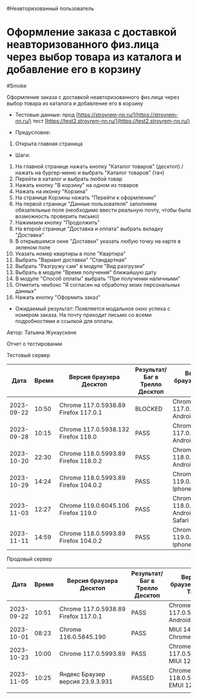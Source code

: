 #Неавторизованный пользователь
# Оформление заказа с доставкой неавторизованного физ.лица через выбор товара из каталога и добавление его в корзину
#Smoke

Оформление заказа с доставкой неавторизованного физ.лица через выбор товара из каталога и добавление его в корзину

* Тестовые данные: прод [https://stroyrem-nn.ru/](https://stroyrem-nn.ru/) тест [https://test2.stroyrem-nn.ru/](https://test2.stroyrem-nn.ru/)
  
* Предусловие:
1. Открыта главная страница 

* Шаги:
1. На главной странице нажать кнопку "Каталог товаров" (десктоп) / нажать на бургер-меню и выбрать "Каталог товаров" (тач)
2. Перейти в каталог и выбрать любой товар
3. Нажать кнопку "В корзину" на одном из товаров
4. Нажать на иконку "Корзина"
5. На странице Корзины нажать "Перейти к оформлению"
6. На первой странице "Данные пользователя" заполняем обязательные поля (необходимо ввести реальную почту, чтобы была возможность проверить письмо)
7. Нажимаем кнопку "Продолжить"
8. На второй странице "Доставка и оплата" выбрать вкладку "Доставка"
9. В открывшемся окне "Доставки" указать любую точку на карте в зеленом поле
10. Указать номер квартиры в поле "Квартира"
11. Выбрать "Вариант доставки" "Стандартная"
12. Выбрать "Разгружу сам" в модуле "Вид разгрузки"
13. Выбрать в модуле "Время получения" ближайшую дату
14. В модуле "Способ оплаты" выбрать "При получении наличными"
15. Отметить чекбокс "Я согласен на обработку моих персональных данных"
16. Нажать кнопку "Оформить заказ"

* Ожидаемый результат:
  Появляется модальное окно успеха с номером заказа. На почту приходит письмо со всеми подробностями и ссылкой для оплаты.

Автор: Татьяна Жукаускене

Отчет о тестировании

Тестовый сервер

| Дата       | Время | Версия браузера Десктоп | Результат/Баг в Трелло Десктоп | Версия браузера и ОС Тач | Результат/Баг в Трелло Тач | Дата релиза | QA  |
| ---------- | ----- | ---------- | ------- | ------- | -------- | ----------- | ------- |
| 2023-09-22 | 10:50 | Chrome 117.0.5938.89 Firefox 117.0.1 | BLOCKED | Chrome 117.0.5938.60, Android 10 | BLOCKED | 17.09.2023  | Татьяна |
|2023-09-28|10:15|Chrome 117.0.5938.132 Firefox 118.0|PASS |Chrome 117.0.5938.60, Android 10 |PASS |17.09.2023 | Татьяна|
|2023-10-20|22:30|Chrome 118.0.5993.89 Firefox 118.0.2|PASS|Chrome 118.0.5993.80, Android 13|PASS |19.10.2023 | Юлия |
|2023-10-29 | 14:24      |  Chrome 118.0.5993.89              Firefox 104.0.2                      |PASS                            |     Chrome 119.0.6045.41, Iphone 11                             |        PASS                    |     29.10.2023        |  Тимофей   |
|2023-11-03 | 12:27 | Chrome 119.0.6045.106  Firefox 119.0 | PASS | Chrome 118.0.5993.111 Android 13 Safari 15.7.9 | PASS | ЮлияМихайлова |
| 2023-11-11 | 14:59      |  Chrome 118.0.5993.89              Firefox 104.0.2                      |PASS                            | Chrome 119.0.6045.41, Iphone 11 | PASS |     11.11.2023        |  Тимофей   |


Продовый сервер

| Дата       | Время | Версия браузера Десктоп | Результат/Баг в Трелло Десктоп | Версия браузера и ОС Тач         | Результат/Баг в Трелло Тач | Дата релиза | QA      |
| ---------- | ----- | --------- | ------ | --------- | -------- | ----------- | ------- |
| 2023-09-22 | 10:51 | Chrome 117.0.5938.89 Firefox 117.0.1 | PASS | Chrome 117.0.5938.60, Android 10 | PASS  | 17.09.2023  | Татьяна |
| 2023-10-01 | 08:23 | Chrome  116.0.5845.190  | PASS  |  MIUI 14.0.2 Chrome   | PASS | 01.10.23| Алёна |
| 2023-10-23 | 10:00 | Chrome 117.0.5993.89 | PASS | Chrome 117.0.5938.60 MIUI 12.5.13 | PASS | 22.10.2023 | Надежда А. | 
| 2023-11-05 | 10:25 | Яндекс Браузер версия 23.9.3.931     | PASSED | Chrome версия 118.0.5993.111 EMUI 12.0.0                 | PASSED                     | 2023-11-05  | Елена   |
|            |       |        |        |        |        |    |         |
